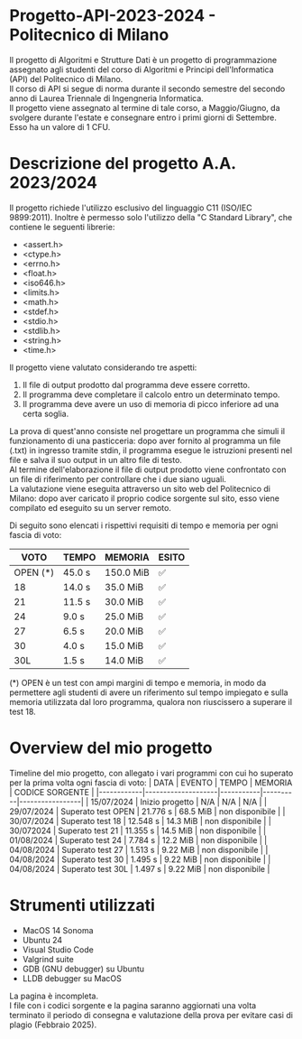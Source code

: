 # Progetto-API-2023-2024 - Politecnico di Milano
Il progetto di Algoritmi e Strutture Dati è un progetto di programmazione assegnato agli studenti del corso di Algoritmi e Principi dell'Informatica (API) del Politecnico di Milano.  
Il corso di API si segue di norma durante il secondo semestre del secondo anno di Laurea Triennale di Ingengneria Informatica.  
Il progetto viene assegnato al termine di tale corso, a Maggio/Giugno, da svolgere durante l'estate e consegnare entro i primi giorni di Settembre.  
Esso ha un valore di 1 CFU.  

# Descrizione del progetto A.A. 2023/2024
Il progetto richiede l'utilizzo esclusivo del linguaggio C11 (ISO/IEC 9899:2011). Inoltre è permesso solo l'utilizzo della "C Standard Library", che contiene le seguenti librerie:
* <assert.h>
* <ctype.h>
* <errno.h>
* <float.h>
* <iso646.h>
* <limits.h>
* <math.h>
* <stdef.h>
* <stdio.h>
* <stdlib.h>
* <string.h>
* <time.h>

Il progetto viene valutato considerando tre aspetti:
1. Il file di output prodotto dal programma deve essere corretto.
2. Il programma deve completare il calcolo entro un determinato tempo.
3. Il programma deve avere un uso di memoria di picco inferiore ad una certa soglia.
   
La prova di quest'anno consiste nel progettare un programma che simuli il funzionamento di una pasticceria: dopo aver fornito al programma un file (.txt) in ingresso tramite stdin, il programma esegue le istruzioni presenti nel file e salva il suo output in un altro file di testo.  
Al termine dell'elaborazione il file di output prodotto viene confrontato con un file di riferimento per controllare che i due siano uguali.  
La valutazione viene eseguita attraverso un sito web del Politecnico di Milano: dopo aver caricato il proprio codice sorgente sul sito, esso viene compilato ed eseguito su un server remoto.  

Di seguito sono elencati i rispettivi requisiti di tempo e memoria per ogni fascia di voto:

| VOTO     | TEMPO  | MEMORIA   | ESITO              |
| ---------|--------|-----------|--------------------|
| OPEN (*) | 45.0 s | 150.0 MiB | :white_check_mark: |
| 18       | 14.0 s | 35.0 MiB  | :white_check_mark: |
| 21       | 11.5 s | 30.0 MiB  | :white_check_mark: |
| 24       | 9.0 s  | 25.0 MiB  | :white_check_mark: |
| 27       | 6.5 s  | 20.0 MiB  | :white_check_mark: |
| 30       | 4.0 s  | 15.0 MiB  | :white_check_mark: |
| 30L      | 1.5 s  | 14.0 MiB  | :white_check_mark: |

(*) OPEN è un test con ampi margini di tempo e memoria, in modo da permettere agli studenti di avere un riferimento sul tempo impiegato e sulla memoria utilizzata dal loro programma, qualora non riuscissero a superare il test 18.

# Overview del mio progetto
Timeline del mio progetto, con allegato i vari programmi con cui ho superato per la prima volta ogni fascia di voto:
| DATA       | EVENTO             | TEMPO     | MEMORIA  | CODICE SORGENTE |
|------------|--------------------|-----------|----------|-----------------|
| 15/07/2024 | Inizio progetto    | N/A       | N/A      | N/A             |
| 29/07/2024 | Superato test OPEN | 21.776 s  | 68.5 MiB | non disponibile |
| 30/07/2024 | Superato test 18   | 12.548 s  | 14.3 MiB | non disponibile |
| 30/072024  | Superato test 21   | 11.355 s  | 14.5 MiB | non disponibile |
| 01/08/2024 | Superato test 24   | 7.784 s   | 12.2 MiB | non disponibile |
| 04/08/2024 | Superato test 27   | 1.513 s   | 9.22 MiB | non disponibile |
| 04/08/2024 | Superato test 30   | 1.495 s   | 9.22 MiB | non disponibile |
| 04/08/2024 | Superato test 30L  | 1.497 s   | 9.22 MiB | non disponibile |


# Strumenti utilizzati
* MacOS 14 Sonoma
* Ubuntu 24
* Visual Studio Code
* Valgrind suite
* GDB (GNU debugger) su Ubuntu
* LLDB debugger su MacOS

La pagina è incompleta.  
I file con i codici sorgente e la pagina saranno aggiornati una volta terminato il periodo di consegna e valutazione della prova per evitare casi di plagio (Febbraio 2025).
